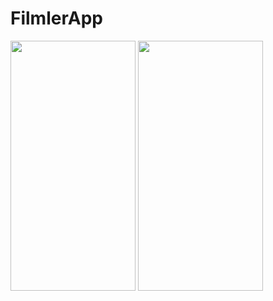 ﻿# FilmlerApp


<img src="https://github.com/chnkcksk/FilmlerApp/assets/79451609/7b006cc4-a9d0-496c-9dd3-40e05677f878" width="200" height="400" />



<img src="https://github.com/chnkcksk/FilmlerApp/assets/79451609/e4bcc03f-4a6c-4099-8450-8c8cc33e1ae1" width="200" height="400" />
